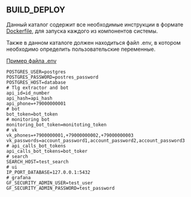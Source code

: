 ## BUILD_DEPLOY

Данный каталог содержит все необходимые инструкции в формате [Dockerfile](https://docs.docker.com/engine/reference/builder/#:~:text=A%20Dockerfile%20is%20a%20text,command%2Dline%20instructions%20in%20succession.), для запуска каждого из компонентов системы.

Также в данном каталоге должен находиться файл .env, в котором необходимо определить пользовательские переменные.

[Пример файла .env](.example_env)

```
POSTGRES_USER=postgres
POSTGRES_PASSWORD=postres_password
POSTGRES_HOST=database
# Tlg extractor and bot
api_id=id_number
api_hash=api_hash
api_phone=+79000000001
# bot
bot_token=bot_token
# monitoring bot
monitoring_bot_token=monitoting_token
# vk
vk_phones=+7900000001,+79000000002,+79000000003
vk_passwords=account_password1,account_password2,account_password3
# api_calls_bot_tokens
api_calls_bot_tokens=bot_toker
# search
SEARCH_HOST=test_search
# ui
IP_PORT_DATABASE=127.0.0.1:5432
# grafana
GF_SECURITY_ADMIN_USER=test_user
GF_SECURITY_ADMIN_PASSWORD=test_password
```